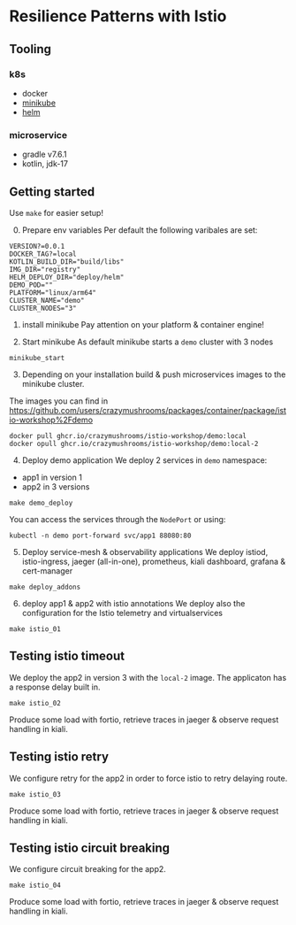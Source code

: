 # Resilience Patterns with Istio

## Tooling
### k8s
* docker
* [minikube](https://minikube.sigs.k8s.io/docs/)
* [helm](https://helm.sh)

### microservice
* gradle v7.6.1
* kotlin, jdk-17

## Getting started
Use `make` for easier setup!

0. Prepare env variables
   Per default the following varibales are set:
```
VERSION?=0.0.1
DOCKER_TAG?=local
KOTLIN_BUILD_DIR="build/libs"
IMG_DIR="registry"
HELM_DEPLOY_DIR="deploy/helm"
DEMO_POD=""
PLATFORM="linux/arm64"
CLUSTER_NAME="demo"
CLUSTER_NODES="3"
```

1. install minikube
   Pay attention on your platform & container engine!

2. Start minikube
   As default minikube starts a `demo` cluster with 3 nodes
````
minikube_start
````

3. Depending on your installation build & push microservices images to the minikube cluster.

The images you can find in https://github.com/users/crazymushrooms/packages/container/package/istio-workshop%2Fdemo

```
docker pull ghcr.io/crazymushrooms/istio-workshop/demo:local
docker opull ghcr.io/crazymushrooms/istio-workshop/demo:local-2
```

4. Deploy demo application
   We deploy 2 services in ``demo`` namespace:
* app1 in version 1
* app2 in 3 versions
````
make demo_deploy
````
You can access the services through the `NodePort` or using:
````
kubectl -n demo port-forward svc/app1 88080:80
````

5. Deploy service-mesh & observability applications
   We deploy istiod, istio-ingress, jaeger (all-in-one), prometheus, kiali dashboard, grafana & cert-manager
````
make deploy_addons
````

6. deploy app1 & app2 with istio annotations
   We deploy also the configuration for the Istio telemetry and virtualservices
````
make istio_01
````

## Testing istio timeout
We deploy the app2 in version 3 with the `local-2` image.
The applicaton has a response delay built in.
````
make istio_02
````

Produce some load with fortio, retrieve traces in jaeger & observe request handling in kiali.

## Testing istio retry
We configure retry for the app2 in order to force istio to retry delaying route.
````
make istio_03
````

Produce some load with fortio, retrieve traces in jaeger & observe request handling in kiali.

## Testing istio circuit breaking
We configure circuit breaking for the app2.
````
make istio_04
````

Produce some load with fortio, retrieve traces in jaeger & observe request handling in kiali.
